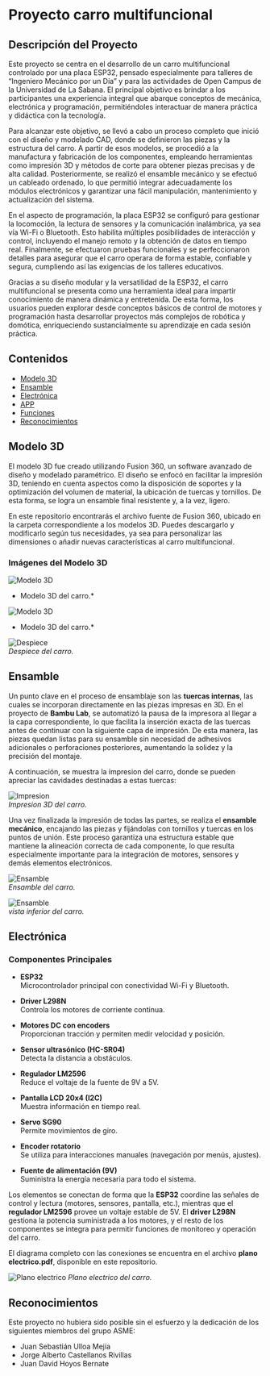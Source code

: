 # Proyecto carro multifuncional

## Descripción del Proyecto

Este proyecto se centra en el desarrollo de un carro multifuncional controlado por una placa ESP32, pensado especialmente para talleres de “Ingeniero Mecánico por un Día” y para las actividades de Open Campus de la Universidad de La Sabana. El principal objetivo es brindar a los participantes una experiencia integral que abarque conceptos de mecánica, electrónica y programación, permitiéndoles interactuar de manera práctica y didáctica con la tecnología.

Para alcanzar este objetivo, se llevó a cabo un proceso completo que inició con el diseño y modelado CAD, donde se definieron las piezas y la estructura del carro. A partir de esos modelos, se procedió a la manufactura y fabricación de los componentes, empleando herramientas como impresión 3D y métodos de corte para obtener piezas precisas y de alta calidad. Posteriormente, se realizó el ensamble mecánico y se efectuó un cableado ordenado, lo que permitió integrar adecuadamente los módulos electrónicos y garantizar una fácil manipulación, mantenimiento y actualización del sistema.

En el aspecto de programación, la placa ESP32 se configuró para gestionar la locomoción, la lectura de sensores y la comunicación inalámbrica, ya sea vía Wi-Fi o Bluetooth. Esto habilita múltiples posibilidades de interacción y control, incluyendo el manejo remoto y la obtención de datos en tiempo real. Finalmente, se efectuaron pruebas funcionales y se perfeccionaron detalles para asegurar que el carro operara de forma estable, confiable y segura, cumpliendo así las exigencias de los talleres educativos.

Gracias a su diseño modular y la versatilidad de la ESP32, el carro multifuncional se presenta como una herramienta ideal para impartir conocimiento de manera dinámica y entretenida. De esta forma, los usuarios pueden explorar desde conceptos básicos de control de motores y programación hasta desarrollar proyectos más complejos de robótica y domótica, enriqueciendo sustancialmente su aprendizaje en cada sesión práctica.

## Contenidos

- [Modelo 3D](#modelo-3d)
- [Ensamble](#ensamble)
- [Electrónica](#electrónica)
- [APP](#APP)
- [Funciones](#funciones)
- [Reconocimientos](#reconocimientos)

## Modelo 3D

El modelo 3D fue creado utilizando Fusion 360, un software avanzado de diseño y modelado paramétrico. El diseño se enfocó en facilitar la impresión 3D, teniendo en cuenta aspectos como la disposición de soportes y la optimización del volumen de material, la ubicación de tuercas y tornillos. De esta forma, se logra un ensamble final resistente y, a la vez, ligero.

En este repositorio encontrarás el archivo fuente de Fusion 360, ubicado en la carpeta correspondiente a los modelos 3D. Puedes descargarlo y modificarlo según tus necesidades, ya sea para personalizar las dimensiones o añadir nuevas características al carro multifuncional.


### Imágenes del Modelo 3D

![Modelo 3D](Images/Modelo3D.png)
* Modelo 3D del carro.*

![Modelo 3D](Images/Modelo_3D.png)
* Modelo 3D del carro.*

![Despiece](Images/Despiece.png)  
*Despiece del carro.*

## Ensamble

Un punto clave en el proceso de ensamblaje son las **tuercas internas**, las cuales se incorporan directamente en las piezas impresas en 3D. En el proyecto de **Bambu Lab**, se automatizó la pausa de la impresora al llegar a la capa correspondiente, lo que facilita la inserción exacta de las tuercas antes de continuar con la siguiente capa de impresión. De esta manera, las piezas quedan listas para su ensamble sin necesidad de adhesivos adicionales o perforaciones posteriores, aumentando la solidez y la precisión del montaje.

A continuación, se muestra la impresion del carro, donde se pueden apreciar las cavidades destinadas a estas tuercas:

![Impresion](Images/Tuercas.jpg)  
*Impresion 3D del carro.*

Una vez finalizada la impresión de todas las partes, se realiza el **ensamble mecánico**, encajando las piezas y fijándolas con tornillos y tuercas en los puntos de unión. Este proceso garantiza una estructura estable que mantiene la alineación correcta de cada componente, lo que resulta especialmente importante para la integración de motores, sensores y demás elementos electrónicos.

![Ensamble](Images/ensamble_fisico.jpg)  
*Ensamble del carro.*

![Ensamble](Images/parte_inferior.jpg)  
*vista inferior del carro.*

## Electrónica

### Componentes Principales

- **ESP32**  
  Microcontrolador principal con conectividad Wi-Fi y Bluetooth.

- **Driver L298N**  
  Controla los motores de corriente continua.

- **Motores DC con encoders**  
  Proporcionan tracción y permiten medir velocidad y posición.

- **Sensor ultrasónico (HC-SR04)**  
  Detecta la distancia a obstáculos.

- **Regulador LM2596**  
  Reduce el voltaje de la fuente de 9V a 5V.

- **Pantalla LCD 20x4 (I2C)**  
  Muestra información en tiempo real.

- **Servo SG90**  
  Permite movimientos de giro.

- **Encoder rotatorio**  
  Se utiliza para interacciones manuales (navegación por menús, ajustes).

- **Fuente de alimentación (9V)**  
  Suministra la energía necesaria para todo el sistema.

Los elementos se conectan de forma que la **ESP32** coordine las señales de control y lectura (motores, sensores, pantalla, etc.), mientras que el **regulador LM2596** provee un voltaje estable de 5V. El **driver L298N** gestiona la potencia suministrada a los motores, y el resto de los componentes se integra para permitir funciones de monitoreo y operación del carro.

El diagrama completo con las conexiones se encuentra en el archivo **plano electrico.pdf**, disponible en este repositorio.


![Plano electrico](Images/plano_electrico.png)
*Plano electrico del carro.*


## Reconocimientos

Este proyecto no hubiera sido posible sin el esfuerzo y la dedicación de los siguientes miembros del grupo ASME:

- Juan Sebastián Ulloa Mejía
- Jorge Alberto Castellanos Rivillas
- Juan David Hoyos Bernate

